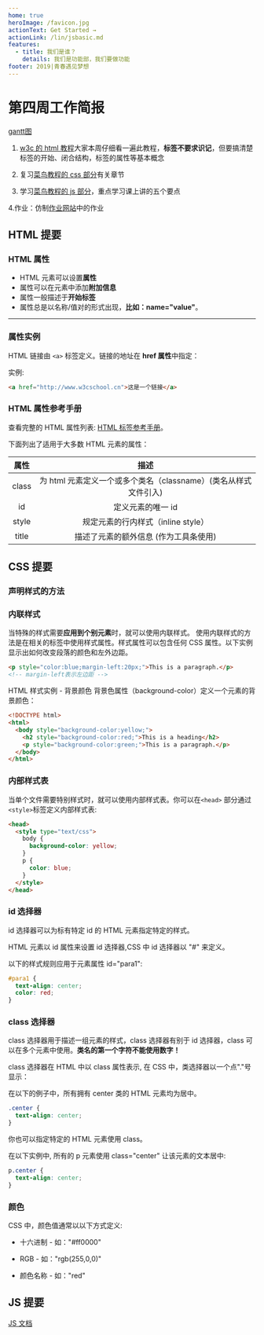 ```yaml
---
home: true
heroImage: /favicon.jpg
actionText: Get Started →
actionLink: /lin/jsbasic.md
features:
  - title: 我们是谁？
    details: 我们是功能部，我们要做功能
footer: 2019|青春遇见梦想
---
```


# 第四周工作简报

[gantt图](./lin/gantt.md)

1. [w3c 的 html 教程](https://www.w3cschool.cn/html/html-basic.html)大家本周仔细看一遍此教程，**标签不要求识记**，但要搞清楚标签的开始、闭合结构，标签的属性等基本概念

2. 复习[菜鸟教程的 css 部分](https://www.runoob.com/css/css-tutorial.html)有关章节

3. 学习[菜鸟教程的 js 部分](https://www.runoob.com/js/js-tutorial.html)，重点学习课上讲的五个要点

4.作业：仿制[作业网站](https://lin.nenuyouth.com)中的作业

## HTML 提要

### HTML 属性

- HTML 元素可以设置**属性**
- 属性可以在元素中添加**附加信息**
- 属性一般描述于**开始标签**
- 属性总是以名称/值对的形式出现，**比如：name="value"**。

---

### 属性实例

HTML 链接由 `<a>` 标签定义。链接的地址在 **href 属性**中指定：

实例:

```html
<a href="http://www.w3cschool.cn">这是一个链接</a>
```

### HTML 属性参考手册

查看完整的 HTML 属性列表: [HTML 标签参考手册](https://www.w3cschool.cn/htmltags/html-reference.html)。

下面列出了适用于大多数 HTML 元素的属性：

| 属性  |                              描述                               |
| :---: | :-------------------------------------------------------------: |
| class | 为 html 元素定义一个或多个类名（classname）(类名从样式文件引入) |
|  id   |                        定义元素的唯一 id                        |
| style |               规定元素的行内样式（inline style）                |
| title |              描述了元素的额外信息 (作为工具条使用)              |

## CSS 提要

### 声明样式的方法

### 内联样式

当特殊的样式需要**应用到个别元素**时，就可以使用内联样式。 使用内联样式的方法是在相关的标签中使用样式属性。样式属性可以包含任何 CSS 属性。以下实例显示出如何改变段落的颜色和左外边距。

```html
<p style="color:blue;margin-left:20px;">This is a paragraph.</p>
<!-- margin-left表示左边距 -->
```

HTML 样式实例 - 背景颜色
背景色属性（background-color）定义一个元素的背景颜色：

```html
<!DOCTYPE html>
<html>
  <body style="background-color:yellow;">
    <h2 style="background-color:red;">This is a heading</h2>
    <p style="background-color:green;">This is a paragraph.</p>
  </body>
</html>
```

### 内部样式表

当单个文件需要特别样式时，就可以使用内部样式表。你可以在`<head>` 部分通过 `<style>`标签定义内部样式表:

```html
<head>
  <style type="text/css">
    body {
      background-color: yellow;
    }
    p {
      color: blue;
    }
  </style>
</head>
```

### id 选择器

id 选择器可以为标有特定 id 的 HTML 元素指定特定的样式。

HTML 元素以 id 属性来设置 id 选择器,CSS 中 id 选择器以 "#" 来定义。

以下的样式规则应用于元素属性 id="para1":

```css
#para1 {
  text-align: center;
  color: red;
}
```

### class 选择器

class 选择器用于描述一组元素的样式，class 选择器有别于 id 选择器，class 可以在多个元素中使用。**类名的第一个字符不能使用数字！**

class 选择器在 HTML 中以 class 属性表示, 在 CSS 中，类选择器以一个点"."号显示：

在以下的例子中，所有拥有 center 类的 HTML 元素均为居中。

```css
.center {
  text-align: center;
}
```

你也可以指定特定的 HTML 元素使用 class。

在以下实例中, 所有的 p 元素使用 class="center" 让该元素的文本居中:

```css
p.center {
  text-align: center;
}
```

### 颜色

CSS 中，颜色值通常以以下方式定义:

- 十六进制 - 如："#ff0000"

- RGB - 如："rgb(255,0,0)"

- 颜色名称 - 如："red"

## JS 提要

[JS 文档](./lin/jsbasic.md)
